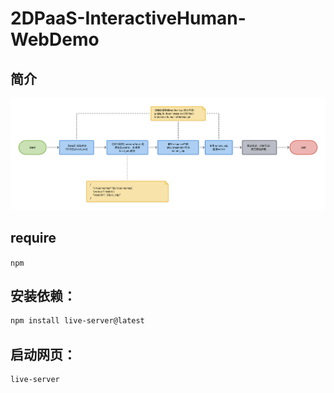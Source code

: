 # 2DPaaS-InteractiveHuman-WebDemo

## 简介
![流程](res/2DPaaS-DH-RTC.png)

## require
`npm`

## 安装依赖：
```bash
npm install live-server@latest
```

## 启动网页：
```bash
live-server
```